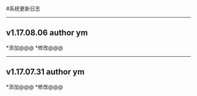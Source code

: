 #系统更新日志

----------------------------
## v1.17.08.06 author ym
*添加@@@
*修改@@@

----------------------------
## v1.17.07.31 author ym
*添加@@@
*修改@@@